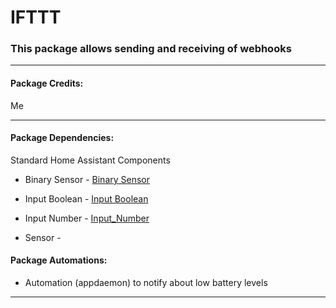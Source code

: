 # IFTTT

### This package allows sending and receiving of webhooks

<hr --- </hr> 

<h4 align="left">Package Credits:</h4>

Me

<hr --- </hr>

<h4 align="left">Package Dependencies:</h4>

Standard Home Assistant Components

* Binary Sensor - [Binary Sensor](https://www.home-assistant.io/components/binary_sensor.template/)

* Input Boolean - [Input Boolean](https://www.home-assistant.io/components/input_boolean/)

* Input Number - [Input_Number](https://www.home-assistant.io/components/input_number/)

* Sensor - 

<h4 align="left">Package Automations:</h4>

* Automation (appdaemon) to notify about low battery levels

<hr --- </hr>